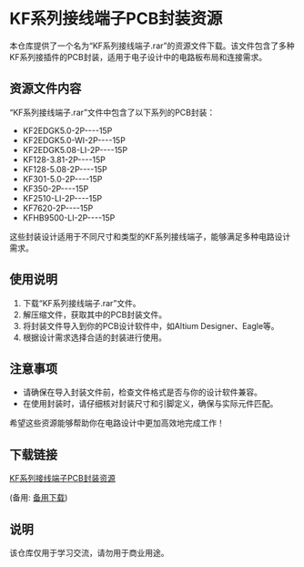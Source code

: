 # KF系列接线端子PCB封装资源

本仓库提供了一个名为“KF系列接线端子.rar”的资源文件下载。该文件包含了多种KF系列接插件的PCB封装，适用于电子设计中的电路板布局和连接需求。

## 资源文件内容

“KF系列接线端子.rar”文件中包含了以下系列的PCB封装：

- KF2EDGK5.0-2P----15P
- KF2EDGK5.0-WI-2P----15P
- KF2EDGK5.08-LI-2P----15P
- KF128-3.81-2P----15P
- KF128-5.08-2P----15P
- KF301-5.0-2P----15P
- KF350-2P----15P
- KF2510-LI-2P----15P
- KF7620-2P----15P
- KFHB9500-LI-2P----15P

这些封装设计适用于不同尺寸和类型的KF系列接线端子，能够满足多种电路设计需求。

## 使用说明

1. 下载“KF系列接线端子.rar”文件。
2. 解压缩文件，获取其中的PCB封装文件。
3. 将封装文件导入到你的PCB设计软件中，如Altium Designer、Eagle等。
4. 根据设计需求选择合适的封装进行使用。

## 注意事项

- 请确保在导入封装文件前，检查文件格式是否与你的设计软件兼容。
- 在使用封装时，请仔细核对封装尺寸和引脚定义，确保与实际元件匹配。

希望这些资源能够帮助你在电路设计中更加高效地完成工作！

## 下载链接
[KF系列接线端子PCB封装资源](https://pan.quark.cn/s/6b40548f02bf) 

(备用: [备用下载](https://pan.baidu.com/s/15UlGGs6d7wINOBkaFf5Wcw?pwd=1234))

## 说明

该仓库仅用于学习交流，请勿用于商业用途。
